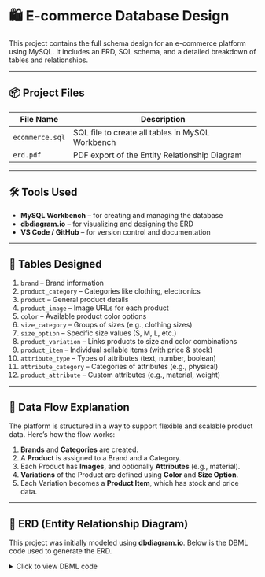 # 🛍️ E-commerce Database Design

This project contains the full schema design for an e-commerce platform using MySQL. It includes an ERD, SQL schema, and a detailed breakdown of tables and relationships.

---

## 📦 Project Files

| File Name        | Description                                        |
|------------------|----------------------------------------------------|
| `ecommerce.sql`  | SQL file to create all tables in MySQL Workbench   |
| `erd.pdf`        | PDF export of the Entity Relationship Diagram      |

---

## 🛠️ Tools Used

- **MySQL Workbench** – for creating and managing the database
- **dbdiagram.io** – for visualizing and designing the ERD
- **VS Code / GitHub** – for version control and documentation

---

## 🧩 Tables Designed

1. `brand` – Brand information
2. `product_category` – Categories like clothing, electronics
3. `product` – General product details
4. `product_image` – Image URLs for each product
5. `color` – Available product color options
6. `size_category` – Groups of sizes (e.g., clothing sizes)
7. `size_option` – Specific size values (S, M, L, etc.)
8. `product_variation` – Links products to size and color combinations
9. `product_item` – Individual sellable items (with price & stock)
10. `attribute_type` – Types of attributes (text, number, boolean)
11. `attribute_category` – Categories of attributes (e.g., physical)
12. `product_attribute` – Custom attributes (e.g., material, weight)

---

## 🔁 Data Flow Explanation

The platform is structured in a way to support flexible and scalable product data. Here’s how the flow works:

1. **Brands** and **Categories** are created.
2. A **Product** is assigned to a Brand and a Category.
3. Each Product has **Images**, and optionally **Attributes** (e.g., material).
4. **Variations** of the Product are defined using **Color** and **Size Option**.
5. Each Variation becomes a **Product Item**, which has stock and price data.

---

## 🧮 ERD (Entity Relationship Diagram)

This project was initially modeled using **dbdiagram.io**. Below is the DBML code used to generate the ERD.

<details>
<summary>Click to view DBML code</summary>

